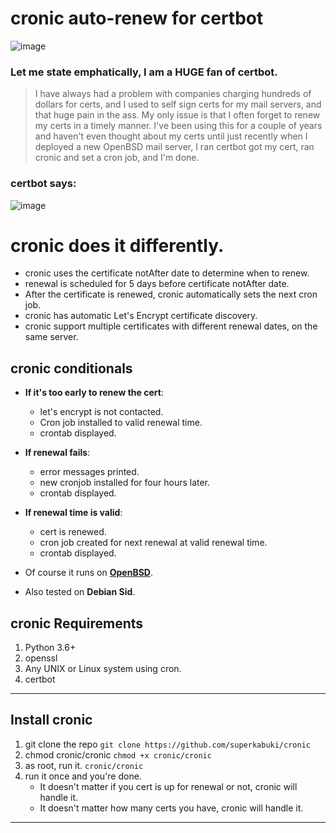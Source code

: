 # cronic auto-renew for certbot
![image](https://github.com/user-attachments/assets/2f166692-ec92-44e3-a3f9-be44d415a24b)

### Let me state emphatically, I am a HUGE fan of certbot.
> I have always had a problem with companies charging hundreds of dollars for certs, and I used to self sign certs for my mail servers, and that huge pain in the ass. My only issue is that I often forget to renew my certs in a timely manner. I've been using this for a couple of years and haven't even thought about my certs until just recently when I deployed a new OpenBSD mail server, I ran certbot got my cert, ran cronic and set a cron job, and I'm done. 

### certbot says:

![image](https://github.com/user-attachments/assets/1c1d8bc7-a170-4e77-b451-f42f0ad16582)

# cronic does it differently.

* cronic uses the certificate notAfter date to determine when to renew.
* renewal is scheduled for 5 days before certificate notAfter date.
* After the certificate is renewed, cronic automatically sets the next cron job.
* cronic has automatic Let's Encrypt certificate discovery.
* cronic support multiple certificates with different renewal dates, on the same server.
  
## cronic conditionals

* __If it's too early to renew the cert__: 

  * let's encrypt is not contacted. 
  * Cron job installed to valid renewal time.
  * crontab displayed.

* __If renewal fails__:

  * error messages printed.
  * new cronjob installed for four hours later.
  * crontab displayed.

* __If renewal time is valid__:

  * cert is renewed.
  * cron job created for next renewal at valid renewal time.
  * crontab displayed.


  



* Of course it runs on [__OpenBSD__](https://openbsd.org).
* Also tested on __Debian Sid__.



## cronic Requirements

1. Python 3.6+
2. openssl 
3. Any UNIX or Linux system using cron.
4. certbot
--- 
## Install cronic

1. git clone the repo `git clone https://github.com/superkabuki/cronic`
2. chmod cronic/cronic  `chmod +x cronic/cronic`
3. as root, run it. `cronic/cronic `
4. run it once and you're done.
   * It doesn't matter if you cert is up for renewal or not, cronic will handle it.
   * It doesn't matter how many certs you have, cronic will handle it.
---

